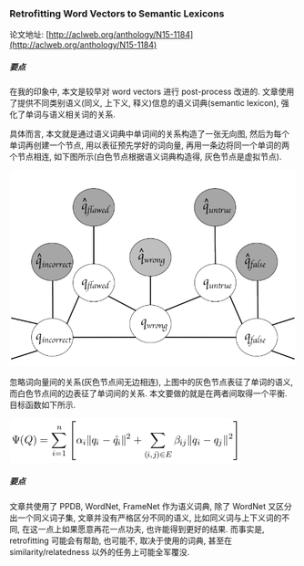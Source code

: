 ### Retrofitting Word Vectors to Semantic Lexicons

论文地址: [http://aclweb.org/anthology/N15-1184](http://aclweb.org/anthology/N15-1184)

##### 要点

在我的印象中, 本文是较早对 word vectors 进行 post-process 改进的. 文章使用了提供不同类别语义(同义, 上下义, 释义)信息的语义词典(semantic lexicon), 强化了单词与语义相关词的关系.

具体而言, 本文就是通过语义词典中单词间的关系构造了一张无向图, 然后为每个单词再创建一个节点, 用以表征预先学好的词向量, 再用一条边将同一个单词的两个节点相连, 如下图所示(白色节点根据语义词典构造得, 灰色节点是虚拟节点).

![retrofitting_word_graph.png](../../img/201902/retrofitting_word_graph.png)

忽略词向量间的关系(灰色节点间无边相连), 上图中的灰色节点表征了单词的语义, 而白色节点间的边表征了单词间的关系. 本文要做的就是在两者间取得一个平衡. 目标函数如下所示.

![retrofitting_objective.png](../../img/201902/retrofitting_objective.png)

##### 要点

文章共使用了 PPDB, WordNet, FrameNet 作为语义词典, 除了 WordNet 又区分出一个同义词子集, 文章并没有严格区分不同的语义, 比如同义词与上下义词的不同, 在这一点上如果愿意再花一点功夫, 也许能得到更好的结果. 而事实是, retrofitting 可能会有帮助, 也可能不, 取决于使用的词典, 甚至在 similarity/relatedness 以外的任务上可能全军覆没.
